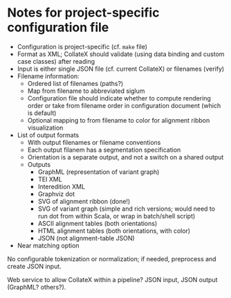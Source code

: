 # Notes for project-specific configuration file

* Configuration is project-specific (cf. `make` file)
* Format as XML; CollateX should validate (using data binding and custom case classes) after reading
* Input is either single JSON file (cf. current CollateX) or filenames (verify)
* Filename information:
  * Ordered list of filenames (paths?)
  * Map from filename to abbreviated siglum
  * Configuration file should indicate whether to compute rendering order or 
    take from filename order in configuration document (which is default)
  * Optional mapping to from filename to color for alignment ribbon visualization
* List of output formats
  * With output filenames or filename conventions
  * Each output filanem has a segmentation specification
  * Orientation is a separate output, and not a switch on a shared output
  * Outputs
    * GraphML (representation of variant graph)
    * TEI XML
    * Interedition XML
    * Graphviz dot
    * SVG of alignment ribbon (done!) 
    * SVG of variant graph (simple and rich versions; would need to 
      run dot from within Scala, or wrap in batch/shell script)
    * ASCII alignment tables (both orientations)
    * HTML alignment tables (both orientations, with color)
    * JSON (not alignment-table JSON)
* Near matching option

No configurable tokenization or normalization; if needed, preprocess and create JSON input.

Web service to allow CollateX within a pipeline? JSON input, JSON output (GraphML? others?).